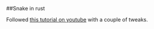 ##Snake in rust

Followed [this tutorial on youtube](https://www.youtube.com/watch?v=DnT_7M7L7vo) with a couple of tweaks.
